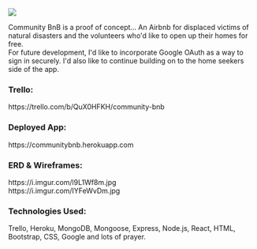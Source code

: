 <img src="communitybnb.herokuapp.com">

Community BnB is a proof of concept... An Airbnb for displaced victims of natural disasters and the volunteers who'd like to open up their homes for free.<br>
For future development, I'd like to incorporate Google OAuth as a way to sign in securely.  I'd also like to continue building on to the home seekers side of the app.
<br>

<h3>Trello:</h3> https://trello.com/b/QuX0HFKH/community-bnb

<h3>Deployed App:</h3> https://communitybnb.herokuapp.com

<h3>ERD & Wireframes:</h3> https://i.imgur.com/l9L1Wf8m.jpg<br> https://i.imgur.com/IYFeWvDm.jpg

<h3>Technologies Used:</h3>  Trello, Heroku, MongoDB, Mongoose, Express, Node.js, React, HTML, Bootstrap, CSS, Google and lots of prayer.

